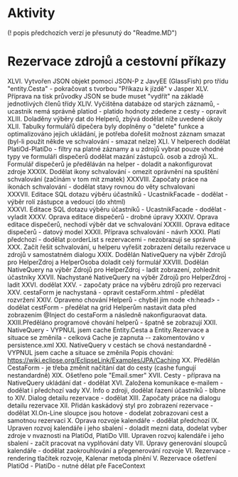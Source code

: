 # Aktivity
(! popis předchozích verzí je přesunutý do "Readme.MD")

Rezervace zdrojů a cestovní příkazy
===================================
XLVI. Vytvořen JSON objekt pomoci JSON-P z JavyEE (GlassFish) pro třídu "entity.Cesta" 
      - pokračovat s tvorbou "Příkazu k jízdě" v Jasper
XLV. Příprava na tisk průvodky JSON se bude muset "vydřít" na základě  jednotlivých členů třídy
XLIV. Vyčištěna databáze od starých záznamů, 
    - ucastnik nemá správně platiod - platido hodnoty zdedene z cesty - opravit
XLIII. Doladěny výběry dat do Helperů, zbývá dodělat níže uvedené úkoly
XLII. Tabulky formulářů dipečera byly doplněny o "delete" funkce a optimalizováno jejich ukládání, je potřeba dořešit možnost záznam smazat 
(byl-li použit někde ve schvalování - smazat nelze)
XLI. V helperech dodělat PlatiOd-PlatiDo - filtry na platné záznamy a u zdrojů vybrat pouze vhodné typy
     ve formuláři dispečerů dodělat mazání zástupců. osob a zdrojů
XL. Formulář dispečerů je předěláván na helper - doladit a nakonfigurovat zdroje
XXXIX. Dodělat ikony schvalování - omezit oprávnění na spuštění schvalování  (začínám v tom mit zmatek)
XXXVIII. Započaty práce na ikonách schvalování - dodělat stavy rovnou do věty schvalovani       
XXXVII. Editace SQL dotazu výběru účastníků - UcastnikFacade - dodělat - výběr rolí zástupce a vedoucí (do xhtml)       
XXXVI. Editace SQL dotazu výběru účastníků - UcastnikFacade - dodělat - vyladit
XXXV. Oprava editace dispečerů - drobné úpravy
XXXIV. Oprava editace dispečerů, nechodí výběr dat ve schvalování
XXXIII. Oprava editace dispečerů - datový model 
XXXII. Příprava schvalování - návrh
XXXI. Platí předchozí - dodělat p:orderList s rezervacemi - nezobrazují se správně
XXX. Začít řešit schvalování, u helperu vyřešit zobrazení detailu rezervace u zdrojů v samostatném dialogu
XXIX. Dodělán NativeQuery na výběr Zdrojů pro HelperZdroj a HelperOsoba
      doladit celý formulář 
XXVIII. Dodělán NativeQuery na výběr Zdrojů pro HelperZdroj - ladit zobrazení, zohlednit účastníky 
XXVII. Nachystané NativeQuery na výběr Zdrojů pro HelperZdroj - ladit
XXVI. dodělat XXV. - započaty práce na výběru zdrojů pro rezervaci 
XXV. cestaForm je nachystaná - opravit cestaForm.xhtml - předělat rozvržení
XXIV. Opraveno chování Helperů - chyběl jim node <h:head> - dodělat cestForm - předělat na grid
      Helperům nastavit data před zobrazením @Inject do cestaForm a následně nakonfiguraovat data.
XXIII.Předěláno programové chování helperů - špatně se zobrazují
XXII. NativeQuery - VYPNUL jsem cache Entity.Cesta a Entity.Rezervace a situace se změnila - celková Cache je zapnuta
      -- zakomentováno v persistence.xml
XXI. NativeQuery v cestách se chová nestandardně - VYPNUL jsem cache a situace se změnila
     Popis chování: https://wiki.eclipse.org/EclipseLink/Examples/JPA/Caching
XX. Předělán CestaForm - je třeba změnit načítání dat do cesty (cashe fungují nestandardně)
XIX. Ošetřeno pole "Email.smer"
XVII. Cesty - příprava na NativeQuery ukládání dat - dodělat
XVI. Založena komunikace e-mailem - dodělat i předchozí vady 
XV. Info o zdroji, dodělat řazení účastníků - blbne to
XIV.  Dialog detailu rezervace - dodělat
XIII. Započaty práce na dialogu detailu rezervace
XII. Přidán kaskádový styl pro zobrazení rezervace - dodělat
XI.On-Line sloupce jsou hotove - dodelat zobrazovani cest a samotnou rezervaci
X. Oprava rozvoje kalendáře - dodělat předchozí
IX. Upraven rozvoj kalendáře i jeho sbalení - doladit mezni data,
dodelat vyber zdroje v nvaznosti na PlatiOd, PlatiDo
VIII. Upraven rozvoj kalendáře i jeho sbalení - začít pracovat na vyplňování daty
VII. Úpravy generování sloupců kalendáře - dodělat zaokrouhlování a přegenerování rozvoje
VI. Rezervace - rendering tlačítek rozvoje, Kalenar metoda plnění
V. Rezervace ošetření PlatiOd - PlatiDo - nutné dělat pře FaceContext
